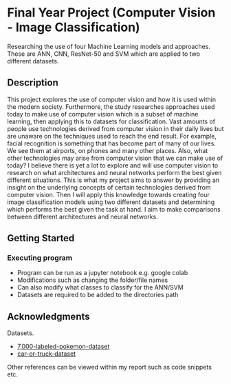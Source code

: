 # Final Year Project (Computer Vision - Image Classification)

Researching the use of four Machine Learning models and approaches. These are ANN, CNN, ResNet-50 and SVM which are applied to two different datasets.

## Description

This project explores the use of computer vision and how it is used within the modern society. Furthermore, the study researches approaches used today to make use of computer vision which is a subset of machine learning, then applying this to datasets for classification. Vast amounts of people use technologies derived from computer vision in their daily lives but are unaware on the techniques used to reach the end result. For example, facial recognition is something that has become part of many of our lives. We see them at airports, on phones and many other places. Also, what other technologies may arise from computer vision that we can make use of today? I believe there is yet a lot to explore and will use computer vision to research on what architectures and neural networks perform the best given different situations. This is what my project aims to answer by providing an insight on the underlying concepts of certain technologies derived from computer vision. Then I will apply this knowledge towards creating four image classification models using two different datasets and determining which performs the best given the task at hand. I aim to make comparisons between different architectures and neural networks. 

## Getting Started


### Executing program

* Program can be run as a jupyter notebook e.g. google colab
* Modifications such as changing the folder/file names
* Can also modify what classes to classify for the ANN/SVM
* Datasets are required to be added to the directories path

## Acknowledgments

Datasets.
* [7,000-labeled-pokemon-dataset](https://www.kaggle.com/datasets/lantian773030/pokemonclassification)
* [car-or-truck-dataset](https://www.kaggle.com/datasets/ryanholbrook/car-or-truck)

Other references can be viewed within my report such as code snippets etc.
